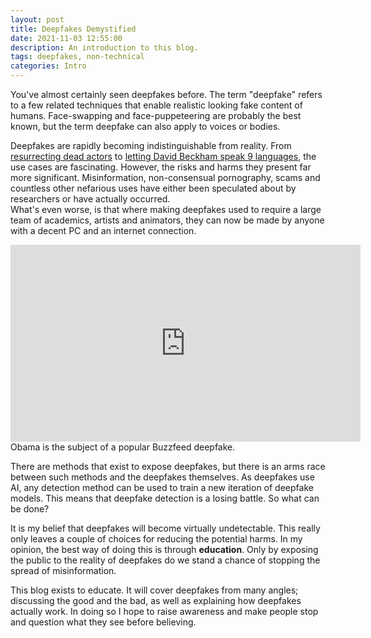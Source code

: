 ```yaml
---
layout: post
title: Deepfakes Demystified
date: 2021-11-03 12:55:00
description: An introduction to this blog.
tags: deepfakes, non-technical
categories: Intro
---
```


You've almost certainly seen deepfakes before. The term "deepfake" refers to a few
related techniques that enable realistic looking fake content of humans. Face-swapping
and face-puppeteering are probably the best known, but the term deepfake can also
apply to voices or bodies.     

Deepfakes are rapidly becoming indistinguishable from reality. From
[resurrecting dead actors](https://www.youtube.com/watch?v=gg1LPc6WUdM) to
[letting David Beckham speak 9 languages](https://www.synthesia.io/post/david-beckham),
the use cases are fascinating. However, the risks and harms they present far more
significant. Misinformation, non-consensual pornography, scams and countless other
nefarious uses have either been speculated about by researchers or have actually occurred.  
What's even worse, is that where making deepfakes used to require a large team of
academics, artists and animators, they can now be made by anyone with a decent PC
and an internet connection.  


<div class="row mt-3">
    <div class="col-sm mt-3 mt-md-0">
        <iframe width="560" height="315" src="https://www.youtube.com/embed/cQ54GDm1eL0" title="YouTube video player" frameborder="0" allow="accelerometer; autoplay; clipboard-write; encrypted-media; gyroscope; picture-in-picture" allowfullscreen></iframe>
    </div>
</div>
<div class="caption">
    Obama is the subject of a popular Buzzfeed deepfake.
</div>



There are methods that exist to expose deepfakes, but there is an arms race between
such methods and the deepfakes themselves. As deepfakes use AI, any detection method
can be used to train a new iteration of deepfake models. This means that deepfake
detection is a losing battle. So what can be done?

It is my belief that deepfakes will become virtually undetectable. This really only
leaves a couple of choices for reducing the potential harms. In my opinion, the
best way of doing this is through **education**. Only by exposing the public to
the reality of deepfakes do we stand a chance of stopping the spread of misinformation.

This blog exists to educate. It will cover deepfakes from many angles; discussing
the good and the bad, as well as explaining how deepfakes actually work. In doing so
I hope to raise awareness and make people stop and question what they see before
believing.
